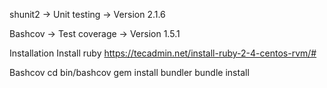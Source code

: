
shunit2
-> Unit testing
-> Version 2.1.6

Bashcov
-> Test coverage
-> Version 1.5.1

Installation
Install ruby
https://tecadmin.net/install-ruby-2-4-centos-rvm/#


Bashcov
cd bin/bashcov
gem install bundler
bundle install